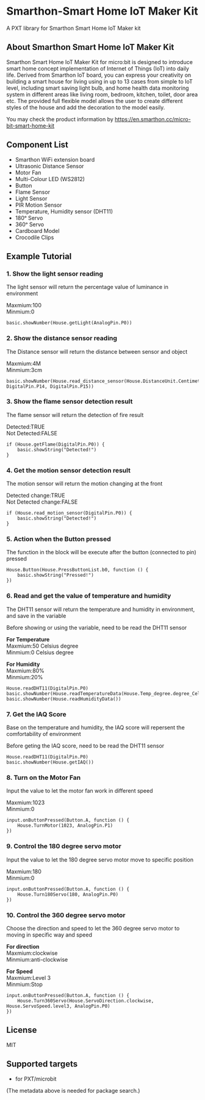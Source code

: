 
# Smarthon-Smart Home IoT Maker Kit

A PXT library for Smarthon Smart Home IoT Maker kit

## About Smarthon Smart Home IoT Maker Kit

Smarthon Smart Home IoT Maker Kit for micro:bit is designed to introduce smart home concept implementation of Internet of Things (IoT) into daily life. Derived from Smarthon IoT board, you can express your creativity on building a smart house for living using in up to 13 cases from simple to IoT level, including smart saving light bulb, and home health data monitoring system in different areas like living room, bedroom, kitchen, toilet, door area etc. The provided full flexible model allows the user to create different styles of the house and add the decoration to the model easily.<P>
You may check the product information by https://en.smarthon.cc/micro-bit-smart-home-kit

## Component List

* Smarthon WiFi extension board
* Ultrasonic Distance Sensor
* Motor Fan
* Multi-Colour LED (WS2812)
* Button
* Flame Sensor
* Light Sensor
* PIR Motion Sensor
* Temperature, Humidity sensor (DHT11)
* 180ᵒ Servo
* 360ᵒ Servo
* Cardboard Model
* Crocodile Clips

## Example Tutorial

### 1. Show the light sensor reading
The light sensor will return the percentage value of luminance in environment<P>
Maxmium:100<BR>
Minmium:0<BR>

```block
basic.showNumber(House.getLight(AnalogPin.P0))
```

### 2. Show the distance sensor reading
The Distance sensor will return the distance between sensor and object<P>
Maxmium:4M<BR>
Minmium:3cm<BR>

```block
basic.showNumber(House.read_distance_sensor(House.DistanceUnit.Centimeters, DigitalPin.P14, DigitalPin.P15))
```

### 3. Show the flame sensor detection result
The flame sensor will return the detection of fire result<P>
Detected:TRUE<BR>
Not Detected:FALSE<BR>

```block
if (House.getFlame(DigitalPin.P0)) {
	basic.showString("Detected!")
}
```
### 4. Get the motion sensor detection result

The motion sensor will return the motion changing at the front<P>

Detected change:TRUE<BR>
Not Detected change:FALSE<BR>

```block
if (House.read_motion_sensor(DigitalPin.P0)) {
	basic.showString("Detected!")
}
```

### 5. Action when the Button pressed

The function in the block will be execute after the button (connected to pin) pressed<P>


```block
House.Button(House.PressButtonList.b0, function () {
    basic.showString("Pressed!")
})
```

### 6. Read and get the value of temperature and humidity
The DHT11 sensor will return the temperature and humidity in environment, and save in the variable<P>
Before showing or using the variable, need to be read the DHT11 sensor<P>
  <B>For Temperature</B><BR>
Maxmium:50 Celsius degree<BR>
Minmium:0 Celsius degree<P>
  <B>For Humidity</B><BR>
Maxmium:80%<BR>
Minmium:20%<BR>

```block
House.readDHT11(DigitalPin.P0)
basic.showNumber(House.readTemperatureData(House.Temp_degree.degree_Celsius))
basic.showNumber(House.readHumidityData())
```

### 7. Get the IAQ Score
Base on the temperature and humidity, the IAQ score will repersent the comfortability of environment<P>
Before geting the IAQ score, need to be read the DHT11 sensor<P>

```block
House.readDHT11(DigitalPin.P0)
basic.showNumber(House.getIAQ())
```
### 8. Turn on the Motor Fan
Input the value to let the motor fan work in different speed<P>
Maxmium:1023<BR>
Minmium:0<BR>


```block
input.onButtonPressed(Button.A, function () {
    House.TurnMotor(1023, AnalogPin.P1)
})
```

### 9. Control the 180 degree servo motor
Input the value to let the 180 degree servo motor move to specific position<P>
Maxmium:180<BR>
Minmium:0<BR>


```block
input.onButtonPressed(Button.A, function () {
    House.Turn180Servo(180, AnalogPin.P0)
})
```

### 10. Control the 360 degree servo motor
Choose the direction and speed to let the 360 degree servo motor to moving in specific way and speed<P>
  <B>For direction</B><BR>
Maxmium:clockwise<BR>
Minmium:anti-clockwise<P>
  <B>For Speed</B><BR>
Maxmium:Level 3<BR>
Minmium:Stop<BR>



```block
input.onButtonPressed(Button.A, function () {
    House.Turn360Servo(House.ServoDirection.clockwise, House.ServoSpeed.level3, AnalogPin.P0)
})
```


## License

MIT

## Supported targets

* for PXT/microbit

(The metadata above is needed for package search.)


